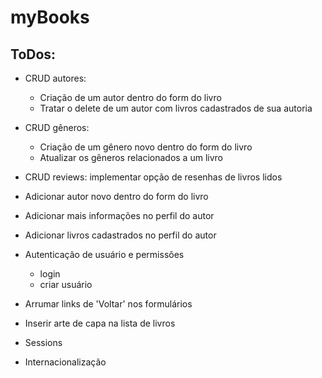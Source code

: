 # myBooks

## ToDos:

- CRUD autores:
    - Criação de um autor dentro do form do livro
    - Tratar o delete de um autor com livros cadastrados de sua autoria

- CRUD gêneros:
    - Criação de um gênero novo dentro do form do livro
    - Atualizar os gêneros relacionados a um livro

- CRUD reviews: implementar opção de resenhas de livros lidos

- Adicionar autor novo dentro do form do livro

- Adicionar mais informações no perfil do autor

- Adicionar livros cadastrados no perfil do autor

- Autenticação de usuário e permissões
    - login
    - criar usuário

- Arrumar links de 'Voltar' nos formulários

- Inserir arte de capa na lista de livros

- Sessions

- Internacionalização